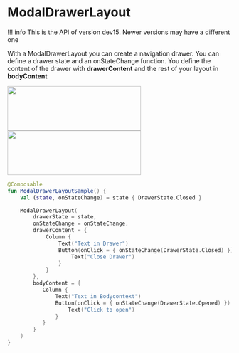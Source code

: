 # ModalDrawerLayout

!!! info
    This is the API of version dev15. Newer versions may have a different one

With a ModalDrawerLayout you can create a navigation drawer. You can define a drawer state and an onStateChange function.
You define the content of the drawer with **drawerContent** and the rest of your layout in **bodyContent**

<p align="left">
  <img src ="../../images/modaldrawerClosed.png" height=100 width=300 />
    <img src ="../../images/ModaldrawerOpened.png" height=100 width=300 />

</p>

```kotlin
@Composable
fun ModalDrawerLayoutSample() {
    val (state, onStateChange) = state { DrawerState.Closed }

    ModalDrawerLayout(
        drawerState = state,
        onStateChange = onStateChange,
        drawerContent = {
            Column {
                Text("Text in Drawer")
                Button(onClick = { onStateChange(DrawerState.Closed) }) {
                    Text("Close Drawer")
                }
            }
        },
        bodyContent = {
           Column {
               Text("Text in Bodycontext")
               Button(onClick = { onStateChange(DrawerState.Opened) }) {
                   Text("Click to open")
               }
           }
        }
    )
}
```